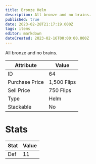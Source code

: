 ```yaml
---
title: Bronze Helm
description: All bronze and no brains.
published: true
date: 2023-02-28T21:17:19.000Z
tags: items
editor: markdown
dateCreated: 2023-02-16T00:00:00.000Z
---
```


All bronze and no brains.

|Attribute|Value|
|-|-|
|ID|64|
|Purchase Price|1,500 Flips|
|Sell Price|750 Flips|
|Type|Helm|
|Stackable|No|

# Stats
|Stat|Value|
|-|-|
|Def|11|
